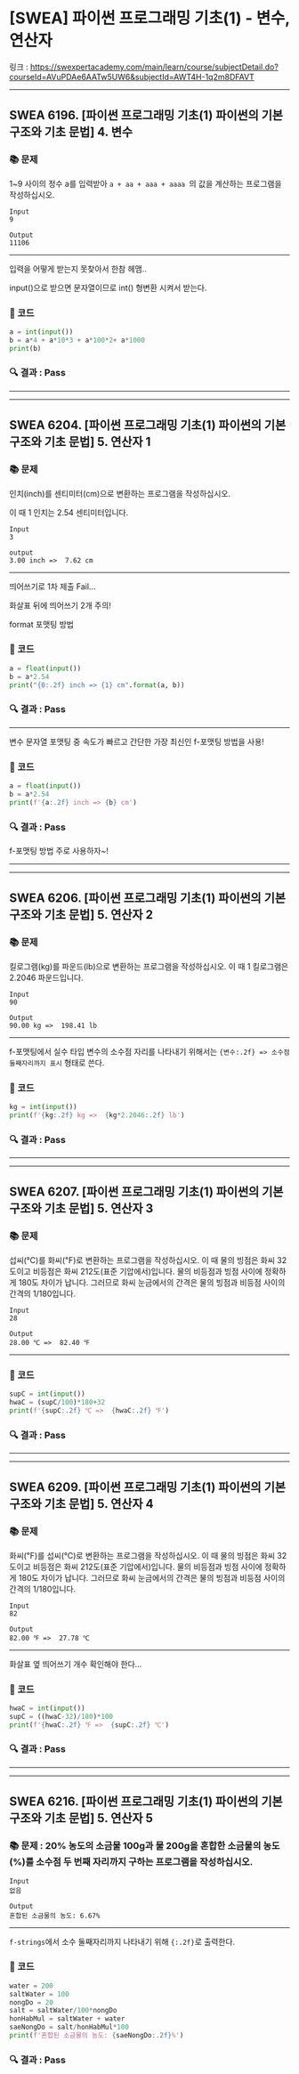 # [SWEA] 파이썬 프로그래밍 기초(1) - 변수, 연산자

링크 : https://swexpertacademy.com/main/learn/course/subjectDetail.do?courseId=AVuPDAe6AATw5UW6&subjectId=AWT4H-1q2m8DFAVT

---

## SWEA 6196. [파이썬 프로그래밍 기초(1) 파이썬의 기본 구조와 기초 문법] 4. 변수

### 📚 문제

1~9 사이의 정수 a를 입력받아 `a + aa + aaa + aaaa `의 값을 계산하는 프로그램을 작성하십시오.

```
Input
9

Output
11106
```

***

입력을 어떻게 받는지 못찾아서 한참 헤맴..

input()으로 받으면 문자열이므로 int() 형변환 시켜서 받는다.

### 📒 코드

```python
a = int(input())
b = a*4 + a*10*3 + a*100*2+ a*1000
print(b)
```

### 🔍 결과 : Pass

---

---

## SWEA 6204. [파이썬 프로그래밍 기초(1) 파이썬의 기본 구조와 기초 문법] 5. 연산자 1

### 📚 문제

인치(inch)를 센티미터(cm)으로 변환하는 프로그램을 작성하십시오.

이 때 1 인치는 2.54 센티미터입니다.

```
Input
3

output
3.00 inch =>  7.62 cm
```

***

띄어쓰기로 1차 제출 Fail...

화살표 뒤에 띄어쓰기 2개 주의!

format 포맷팅 방법

### 📒 코드

```python
a = float(input()) 
b = a*2.54
print("{0:.2f} inch => {1} cm".format(a, b))
```

### 🔍 결과 : **Pass**

---

변수 문자열 포맷팅 중 속도가 빠르고 간단한 가장 최신인 f-포맷팅 방법을 사용!

### 📒 코드

```python
a = float(input()) 
b = a*2.54
print(f'{a:.2f} inch => {b} cm')
```

### 🔍 결과 : **Pass**

f-포맷팅 방법 주로 사용하자~!

---

---

## SWEA 6206. [파이썬 프로그래밍 기초(1) 파이썬의 기본 구조와 기초 문법] 5. 연산자 2

### 📚 문제 

킬로그램(kg)를 파운드(lb)으로 변환하는 프로그램을 작성하십시오. 이 때 1 킬로그램은 2.2046 파운드입니다.

```
Input
90

Output
90.00 kg =>  198.41 lb
```

---

f-포맷팅에서 실수 타입 변수의 소수점 자리를 나타내기 위해서는 `{변수:.2f} => 소수점 둘째자리까지 표시` 형태로 쓴다.

### 📒 코드

```python
kg = int(input())
print(f'{kg:.2f} kg =>  {kg*2.2046:.2f} lb')
```

### 🔍 결과 : **Pass**

---

---

## SWEA 6207. [파이썬 프로그래밍 기초(1) 파이썬의 기본 구조와 기초 문법] 5. 연산자 3

###  📚 문제

섭씨(℃)를 화씨(℉)로 변환하는 프로그램을 작성하십시오. 이 때 물의 빙점은 화씨 32도이고 비등점은 화씨 212도(표준 기압에서)입니다. 물의 비등점과 빙점 사이에 정확하게 180도 차이가 납니다. 그러므로 화씨 눈금에서의 간격은 물의 빙점과 비등점 사이의 간격의 1/180입니다.

```
Input
28

Output
28.00 ℃ =>  82.40 ℉
```

---

### 📒 코드

```python
supC = int(input())
hwaC = (supC/100)*180+32
print(f'{supC:.2f} ℃ =>  {hwaC:.2f} ℉')
```

### 🔍 결과 : Pass

---

---

## SWEA 6209. [파이썬 프로그래밍 기초(1) 파이썬의 기본 구조와 기초 문법] 5. 연산자 4

### 📚 문제

화씨(℉)를 섭씨(℃)로 변환하는 프로그램을 작성하십시오. 이 때 물의 빙점은 화씨 32도이고 비등점은 화씨 212도(표준 기압에서)입니다. 물의 비등점과 빙점 사이에 정확하게 180도 차이가 납니다. 그러므로 화씨 눈금에서의 간격은 물의 빙점과 비등점 사이의 간격의 1/180입니다.

```
Input
82

Output
82.00 ℉ =>  27.78 ℃
```

---

화살표 옆 띄어쓰기 개수 확인해야 한다...

### 📒 코드

```python
hwaC = int(input())
supC = ((hwaC-32)/180)*100
print(f'{hwaC:.2f} ℉ =>  {supC:.2f} ℃')
```

### 🔍 결과 : **Pass**

---

---

## SWEA 6216. [파이썬 프로그래밍 기초(1) 파이썬의 기본 구조와 기초 문법] 5. 연산자 5

### 📚 **문제 : 20% 농도의 소금물 100g과 물 200g을 혼합한 소금물의 농도(%)를 소수점 두 번째 자리까지 구하는 프로그램을 작성하십시오.**

```
Input
없음

Output
혼합된 소금물의 농도: 6.67%
```

---

`f-strings`에서 소수 둘째자리까지 나타내기 위해 `{:.2f}`로 출력한다.

### 📒 코드

```python
water = 200
saltWater = 100
nongDo = 20
salt = saltWater/100*nongDo
honHabMul = saltWater + water
saeNongDo = salt/honHabMul*100
print(f'혼합된 소금물의 농도: {saeNongDo:.2f}%')
```

### 🔍 결과 : **Pass**

